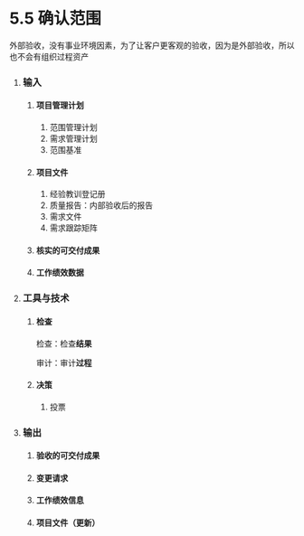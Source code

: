 # 5.5 确认范围

外部验收，没有事业环境因素，为了让客户更客观的验收，因为是外部验收，所以也不会有组织过程资产

1. ### 输入

   1. #### 项目管理计划

      1. 范围管理计划
      2. 需求管理计划
      3. 范围基准

   2. #### 项目文件

      1. 经验教训登记册
      2. 质量报告：内部验收后的报告
      3. 需求文件
      4. 需求跟踪矩阵

   3. #### 核实的可交付成果

   4. #### 工作绩效数据

2. ### 工具与技术

   1. #### 检查

      检查：检查**结果**

      审计：审计**过程**

   2. #### 决策

      1. 投票

3. ### 输出

   1. #### 验收的可交付成果

   2. #### 变更请求

   3. #### 工作绩效信息

   4. #### 项目文件（更新）